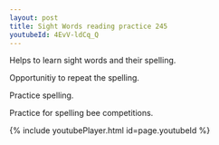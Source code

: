 ```yaml
---
layout: post
title: Sight Words reading practice 245
youtubeId: 4EvV-ldCq_Q
---
```

 
 
Helps to learn sight words and their spelling.

Opportunitiy to repeat the spelling. 

Practice spelling. 
 
Practice for spelling bee competitions. 
 
{% include youtubePlayer.html id=page.youtubeId %}
 
 
